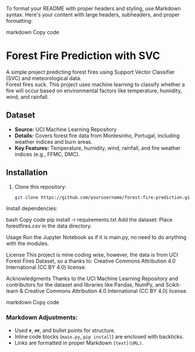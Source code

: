 To format your README with proper headers and styling, use Markdown syntax. Here's your content with large headers, subheaders, and proper formatting:

markdown
Copy code
# Forest Fire Prediction with SVC
A simple project predicting forest fires using Support Vector Classifier (SVC) and meteorological data.  
Forest fires suck. This project uses machine learning to classify whether a fire will occur based on environmental factors like temperature, humidity, wind, and rainfall.

## Dataset
- **Source:** UCI Machine Learning Repository  
- **Details:** Covers forest fire data from Montesinho, Portugal, including weather indices and burn areas.  
- **Key Features:** Temperature, humidity, wind, rainfall, and fire weather indices (e.g., FFMC, DMC).  

## Installation
1. Clone this repository:  
   ```bash
   git clone https://github.com/yourusername/forest-fire-prediction.git
Install dependencies:

bash
Copy code
pip install -r requirements.txt
Add the dataset:
Place forestfires.csv in the data directory.

Usage
Run the Jupyter Notebook as if it is main.py, no need to do anything with the modules.

License
This project is mine coding wise, however, the data is from UCI Forest Fires Dataset, so a thanks to: Creative Commons Attribution 4.0 International (CC BY 4.0) license.

Acknowledgments
Thanks to the UCI Machine Learning Repository and contributors for the dataset and libraries like Pandas, NumPy, and Scikit-learn & Creative Commons Attribution 4.0 International (CC BY 4.0) license.

markdown
Copy code

### Markdown Adjustments:
- Used `#`, `##`, and bullet points for structure.
- Inline code blocks (`main.py`, `pip install`) are enclosed with backticks.
- Links are formatted in proper Markdown `[text](URL)`.
